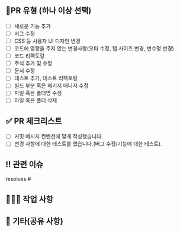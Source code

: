 ## 📍PR 유형 (하나 이상 선택)

-   [ ] 새로운 기능 추가
-   [ ] 버그 수정
-   [ ] CSS 등 사용자 UI 디자인 변경
-   [ ] 코드에 영향을 주지 않는 변경사항(오타 수정, 탭 사이즈 변경, 변수명 변경)
-   [ ] 코드 리팩토링
-   [ ] 주석 추가 및 수정
-   [ ] 문서 수정
-   [ ] 테스트 추가, 테스트 리팩토링
-   [ ] 빌드 부분 혹은 패키지 매니저 수정
-   [ ] 파일 혹은 폴더명 수정
-   [ ] 파일 혹은 폴더 삭제

##  ✅ PR 체크리스트

<!-- PR이 다음 요구 사항을 충족하는지 확인하세요. -->

-   [ ] 커밋 메시지 컨벤션에 맞게 작성했습니다.
-   [ ] 변경 사항에 대한 테스트를 했습니다.(버그 수정/기능에 대한 테스트).

## ‼️ 관련 이슈

<!-- 이슈 키워드와 함께 #을 입력한 후 이슈 번호를 선택해주세요. -->
<!-- 에시 : resolves #1 -->

resolves #

## 👩🏻‍💻 작업 사항
<!-- 주요 작업 내용을 간단히 작성해주세요.(스크린샷도 있으면 좋아요!) -->

## 📢 기타(공유 사항) 
<!-- 공유할 내용, 추가 논의가 필요한 사항, 배포 시 유의사항 등을 작성해주세요. -->
